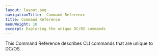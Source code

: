 ```yaml
---
layout: layout.pug
navigationTitle:  Command Reference
title: Command Reference
menuWeight: 10
excerpt: Exploring the unique DC/OS commands
---
```


This Command Reference describes CLI commands that are unique to DC/OS.
